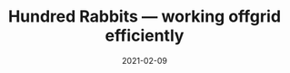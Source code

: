 ---
title: "Hundred Rabbits — working offgrid efficiently"
date: 2021-02-09
externalLink: https://100r.co/site/working_offgrid_efficiently.html
---
